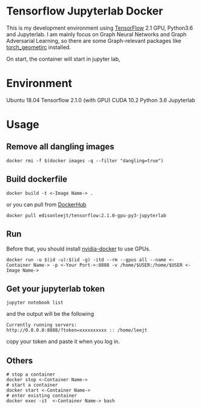 # Tensorflow Jupyterlab Docker
This is my development environment using [TensorFlow](https://github.com/tensorflow/tensorflow) 2.1 GPU, Python3.6 and Jupyterlab.
I am mainly focus on Graph Neural Networks and Graph Adversarial Learning, so there are some Graph-relevant packages like [torch_geometirc](https://github.com/rusty1s/pytorch_geometric) installed.

On start, the container will start in jupyter lab,

# Environment
Ubuntu 18.04
Tensorflow 2.1.0 (with GPU)
CUDA 10.2
Python 3.6
Jupyterlab

# Usage
## Remove all dangling images
```
docker rmi -f $(docker images -q --filter "dangling=true")

```

## Build dockerfile
```
docker build -t <-Image Name-> .
```
or you can pull from [DockerHub](https://hub.docker.com/)
```
docker pull edisonleejt/tensorflow:2.1.0-gpu-py3-jupyterlab
```
## Run
Before that, you should install [nvidia-docker](https://github.com/NVIDIA/nvidia-docker) to use GPUs.
```
docker run -u $(id -u):$(id -g) -itd --rm --gpus all --name <-Container Name-> -p <-Your Port->:8888 -v /home/$USER:/home/$USER <-Image Name->
```
## Get your jupyterlab token
```
jupyter notebook list
```
and the output will be the following
```
Currently running servers:
http://0.0.0.0:8888/?token=xxxxxxxxxx :: /home/leejt
```
copy your token and paste it when you log in.

## Others

```
# stop a container
docker stop <-Container Name->
# start a container
docker start <-Container Name->
# enter existing container
docker exec -it  <-Container Name-> bash
```
